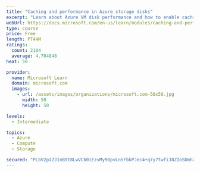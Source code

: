 ```yaml
---
title: "Caching and performance in Azure storage disks"
excerpt: "Learn about Azure VM disk performance and how to enable caching to help optimize read and write access to storage."
webUrl: https://docs.microsoft.com/en-us/learn/modules/caching-and-performance-azure-storage-and-disks/
type: course
price: Free
length: PT44M
ratings:
  count: 2104
  average: 4.704848
heat: 50

provider:
  name: Microsoft Learn
  domain: microsoft.com
  images:
    - url: /assets/images/organizations/microsoft.com-50x50.jpg
      width: 50
      height: 50

levels:
  - Intermediate

topics:
  - Azure
  - Compute
  - Storage

secured: "PLbV2pIZJ1nB9t8LwVCb0iEzvMy9OpvLn5FbkPJec4+q7y7twfi38ZIoSDmh2BLOdZUd7eETdYHwLFbSfsvEgd+0C58SyTOB1mhwOL6ez/V06r/CFeGaUTpIZ1xxxgNd/3lyYr+U5braSdx75zTL/tRHNi/AuPXapT52G+QbVrbvEhI2PVVCY8m5yt0Fw6qlIZBvG4YIwVoBmvjFdruY37FST10IARzUJJMjSVhR/3p7XreXDpLUb1tHbQyF8lQQgApVtOg5NS0FU27vdN3BIl95IlkaBb9v9a7xh5S2dE+r1xKJGC2H3ozHK8T+uMqirizKMgMBSeEqquPlxyIUbOw+MHYyZ+IJ0WPEiUS3nMUEz+E1TIrRSO9I8xl45U8iV+7YtYRXcRJ/OY/HFcKfMX0qQzFHaAyerATNFwBFihM=;WcjJmRLgLEEB5jB7jjWglQ=="
---
```


